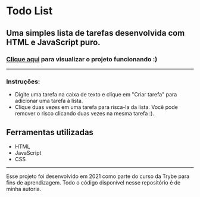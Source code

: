 # Todo List

## Uma simples lista de tarefas desenvolvida com HTML e JavaScript puro.

### [Clique aqui](https://tasks.ldantasa.com/) para visualizar o projeto funcionando :)
---
### Instruções:
- Digite uma tarefa na caixa de texto e clique em "Criar tarefa" para adicionar uma tarefa à lista.
- Clique duas vezes em uma tarefa para risca-la da lista. Você pode remover o risco clicando duas vezes na mesma tarefa :).

## Ferramentas utilizadas
- HTML
- JavaScript
- CSS
---
 Esse projeto foi desenvolvido em 2021 como parte do curso da Trybe para fins de aprendizagem. Todo o código disponível nesse repositório é de minha autoria.
